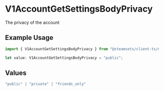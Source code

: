 # V1AccountGetSettingsBodyPrivacy

The privacy of the account

## Example Usage

```typescript
import { V1AccountGetSettingsBodyPrivacy } from "@steamsets/client-ts/models/components";

let value: V1AccountGetSettingsBodyPrivacy = "public";
```

## Values

```typescript
"public" | "private" | "friends_only"
```